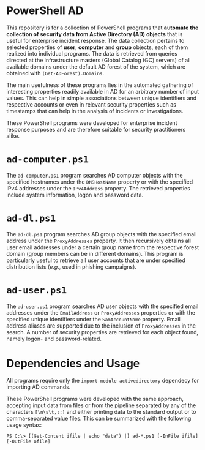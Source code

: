 # PowerShell AD
This repository is for a collection of PowerShell programs that **automate the collection of security data from Active Directory (AD) objects**  that is useful for enterprise incident response. The data collection pertains to selected properties of **user**, **computer** and **group** objects, each of them realized into individual programs. The data is retrieved from queries directed at the infrastructure masters (Global Catalog (GC) servers) of all available domains under the default AD forest of the system, which are obtained with `(Get-ADForest).Domains`.

The main usefulness of these programs lies in the automated gathering of interesting properties readily available in AD for an arbitrary number of input values. This can help in simple associations between unique identifiers and respective accounts or even in relevant security properties such as timestamps that can help in the analysis of incidents or investigations.

These PowerShell programs were developed for enterprise incident response purposes and are therefore suitable for security practitioners alike.

# `ad-computer.ps1`
The `ad-computer.ps1` program searches AD computer objects with the specified hostnames under the `DNSHostName` property or with the specified IPv4 addresses under the `IPv4Address` property. The retrieved properties include system information, logon and password data.

# `ad-dl.ps1`
The `ad-dl.ps1` program searches AD group objects with the specified email address under the `ProxyAddresses` property. It then recursively obtains all user email addresses under a certain group name from the respective forest domain (group members can be in different domains). This program is particularly useful to retrieve all user accounts that are under specified distribution lists (*e.g.*, used in phishing campaigns).

# `ad-user.ps1`
The `ad-user.ps1` program searches AD user objects with the specified email addresses under the `EmailAddress` or `ProxyAddresses` properties or with the specified unique identifiers under the `SamAccountName` property. Email address aliases are supported due to the inclusion of `ProxyAddresses` in the search. A number of security properties are retrieved for each object found, namely logon- and password-related.

# Dependencies and Usage
All programs require only the `import-module activedirectory` dependecy for importing AD commands.

These PowerShell programs were developed with the same approach, accepting input data from files or from the pipeline separated by any of the characters `[\n\s\t,;:]` and either printing data to the standard output or to comma-separated value files. This can be summarized with the following usage syntax:
```
PS C:\> [(Get-Content ifile | echo "data") |] ad-*.ps1 [-InFile ifile] [-OutFile ofile]
```